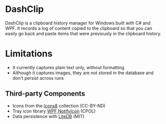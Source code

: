 ﻿# DashClip

DashClip is a clipboard history manager for Windows built with C# and WPF. It records a log of content copied to the clipboard so that you can easily go back and paste items that were previously in the clipboard history.

# Limitations

* It currently captures plain text only, without formatting
* Although it captures images, they are not stored in the database and don't persist across runs

## Third-party Components

* Icons from the [Icons8](https://icons8.com) collection (CC-BY-ND)
* Tray icon library [WPF NotifyIcon](http://www.hardcodet.net/wpf-notifyicon) (CPOL)
* Data persistence with [LiteDB](http://www.litedb.org/) (MIT)